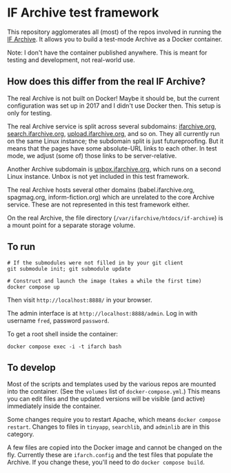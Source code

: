 # IF Archive test framework

This repository agglomerates all (most) of the repos involved in running the [IF Archive][ifarch]. It allows you to build a test-mode Archive as a Docker container.

Note: I don't have the container published anywhere. This is meant for testing and development, not real-world use.

[ifarch]: https://ifarchive.org

## How does this differ from the real IF Archive?

The real Archive is not built on Docker! Maybe it should be, but the current configuration was set up in 2017 and I didn't use Docker then. This setup is only for testing.

The real Archive service is split across several subdomains: [ifarchive.org][ifarch], [search.ifarchive.org][if-search], [upload.ifarchive.org][if-upload], and so on. They all currently run on the same Linux instance; the subdomain split is just futureproofing. But it means that the pages have some absolute-URL links to each other. In test mode, we adjust (some of) those links to be server-relative.

Another Archive subdomain is [unbox.ifarchive.org][if-unbox], which runs on a second Linux instance. Unbox is not yet included in this test framework.

[if-search]: https://search.ifarchive.org/search
[if-upload]: https://upload.ifarchive.org/cgi-bin/upload.py
[if-unbox]: https://unbox.ifarchive.org/

The real Archive hosts several other domains (babel.ifarchive.org, spagmag.org, inform-fiction.org) which are unrelated to the core Archive service. These are not represented in this test framework either.

On the real Archive, the file directory (`/var/ifarchive/htdocs/if-archive`) is a mount point for a separate storage volume.

## To run

	# If the submodules were not filled in by your git client
	git submodule init; git submodule update
	
	# Construct and launch the image (takes a while the first time)
	docker compose up

Then visit `http://localhost:8888/` in your browser.

The admin interface is at `http://localhost:8888/admin`. Log in with username `fred`, password `password`.

To get a root shell inside the container:

	docker compose exec -i -t ifarch bash


## To develop

Most of the scripts and templates used by the various repos are mounted into the container. (See the `volumes` list of `docker-compose.yml`.) This means you can edit files and the updated versions will be visible (and active) immediately inside the container.

Some changes require you to restart Apache, which means `docker compose restart`. Changes to files in `tinyapp`, `searchlib`, and `adminlib` are in this category.

A few files are copied into the Docker image and cannot be changed on the fly. Currently these are `ifarch.config` and the test files that populate the Archive. If you change these, you'll need to do `docker compose build`.

